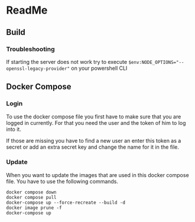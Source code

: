 # ReadMe

## Build

### Troubleshooting

If starting the server does not work try to execute
`$env:NODE_OPTIONS="--openssl-legacy-provider"`
on your powershell CLI

## Docker Compose

### Login

To use the docker compose file you first have to make sure that you are logged in currently. For that you need the user and the token of him to log into it.

If those are missing you have to find a new user an enter this token as a secret or add an extra secret key and change the name for it in the file.

### Update

When you want to update the images that are used in this docker compose file. You have to use the following commands.

```shell
docker compose down
docker compose pull
docker-compose up --force-recreate --build -d
docker image prune -f
docker-compose up
```